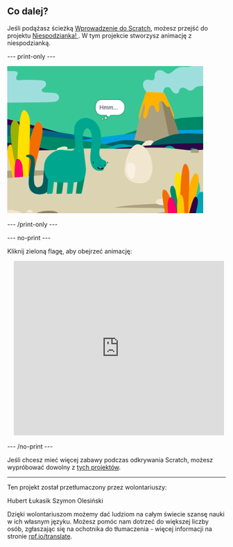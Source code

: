 ## Co dalej?

Jeśli podążasz ścieżką [Wprowadzenie do Scratch](https://projects.raspberrypi.org/pl-PL/pathways/scratch-intro), możesz przejść do projektu [Niespodzianka! ](https://projects.raspberrypi.org/pl-PL/projects/surprise-animation). W tym projekcie stworzysz animację z niespodzianką.

--- print-only ---

![Niespodzianka! projekt animacji.](images/surprise-story.png)

--- /print-only ---

--- no-print ---

Kliknij zieloną flagę, aby obejrzeć animację:

<div class="scratch-preview" style="margin-left: 15px;">
  <iframe allowtransparency="true" width="485" height="402" src="https://scratch.mit.edu/projects/embed/495932563/?autostart=false" frameborder="0"></iframe>
</div>

--- /no-print ---

Jeśli chcesz mieć więcej zabawy podczas odkrywania Scratch, możesz wypróbować dowolny z [tych projektów](https://projects.raspberrypi.org/pl-PL/projects?software%5B%5D=scratch&curriculum%5B%5D=%201).

***

Ten projekt został przetłumaczony przez wolontariuszy:

Hubert Łukasik
Szymon Olesiński

Dzięki wolontariuszom możemy dać ludziom na całym świecie szansę nauki w ich własnym języku. Możesz pomóc nam dotrzeć do większej liczby osób, zgłaszając się na ochotnika do tłumaczenia - więcej informacji na stronie [rpf.io/translate](https://rpf.io/translate).

